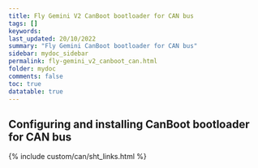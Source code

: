 ```yaml
---
title: Fly Gemini V2 CanBoot bootloader for CAN bus
tags: []
keywords: 
last_updated: 20/10/2022
summary: "Fly Gemini CanBoot bootloader for CAN bus"
sidebar: mydoc_sidebar
permalink: fly-gemini_v2_canboot_can.html
folder: mydoc
comments: false
toc: true
datatable: true
---
```


## Configuring and installing CanBoot bootloader for CAN bus

{% include custom/can/sht_links.html %}